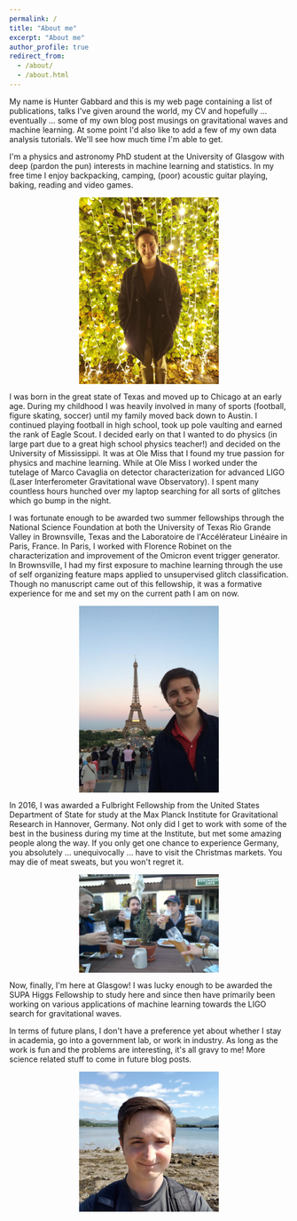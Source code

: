 ```yaml
---
permalink: /
title: "About me"
excerpt: "About me"
author_profile: true
redirect_from: 
  - /about/
  - /about.html
---
```


My name is Hunter Gabbard and this is my web page containing a list of publications, talks I've given around the world, my CV and hopefully ... eventually ... some of my own blog post musings on gravitational waves and machine learning. At some point I'd also like to add a few of my own data analysis tutorials. We'll see how much time I'm able to get. 

I'm a physics and astronomy PhD student at the University of Glasgow with deep (pardon the pun) interests in machine learning and statistics. In my free time I enjoy backpacking, camping, (poor) acoustic guitar playing, baking, reading and video games.

<img src="/images/lights_profile_pic.jpg"
     alt="Another profile pic of me"
     style="display: block; margin-left: auto; margin-right: auto; width: 50%;" />

I was born in the great state of Texas and moved up to Chicago at an early age. During my childhood I was heavily involved in many of sports (football, figure skating, soccer) until my family moved back down to Austin. I continued playing football in high school, took up pole vaulting and earned the rank of Eagle Scout. I decided early on that I wanted to do physics (in large part due to a great high school physics teacher!) and decided on the University of Mississippi. It was at Ole Miss that I found my true passion for physics and machine learning. While at Ole Miss I worked under the tutelage of Marco Cavaglia on detector characterization for advanced LIGO (Laser Interferometer Gravitational wave Observatory). I spent many countless hours hunched over my laptop searching for all sorts of glitches which go bump in the night. 

I was fortunate enough to be awarded two summer fellowships through the National Science Foundation at both the University of Texas Rio Grande Valley in Brownsville, Texas and the Laboratoire de l'Accélérateur Linéaire in Paris, France. In Paris, I worked with Florence Robinet on the characterization and improvement of the Omicron event trigger generator. In Brownsville, I had my first exposure to machine learning through the use of self organizing feature maps applied to unsupervised glitch classification. Though no manuscript came out of this fellowship, it was a formative experience for me and set my on the current path I am on now. 

<img src="/images/paris_profile_pic.jpg"
     alt="Another profile pic of me in paris"
     style="display: block; margin-left: auto; margin-right: auto; width: 50%;" />

In 2016, I was awarded a Fulbright Fellowship from the United States Department of State for study at the Max Planck Institute for Gravitational Research in Hannover, Germany. Not only did I get to work with some of the best in the business during my time at the Institute, but met some amazing people along the way. If you only get one chance to experience Germany, you absolutely ... unequivocally ... have to visit the Christmas markets. You may die of meat sweats, but you won't regret it.

<img src="/images/germany_pic.jpg"
     alt="Another profile pic of me in germany"
     style="display: block; margin-left: auto; margin-right: auto; width: 50%;" />

Now, finally, I'm here at Glasgow! I was lucky enough to be awarded the SUPA Higgs Fellowship to study here and since then have primarily been working on various applications of machine learning towards the LIGO search for gravitational waves. 

In terms of future plans, I don't have a preference yet about whether I stay in academia, go into a government lab, or work in industry. As long as the work is fun and the problems are interesting, it's all gravy to me! More science related stuff to come in future blog posts.

<img src="/images/scotland_pic.jpg"
     alt="Another profile pic of me"
     style="display: block; margin-left: auto; margin-right: auto; width: 50%;" />



